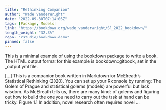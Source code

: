 ```yaml
---
title: "Rethinking Companion"
author: "Wade VanderWright"
date: "2022-09-30T07:14:06Z"
tags: [Package, Models]
link: "https://bookdown.org/wade_vanderwright/SR_2022_bookdown/"
length_weight: "32.3%"
repo: "rstudio/bookdown-demo"
pinned: false
---
```


<p>This is a minimal example of using the bookdown package to write a book.
The HTML output format for this example is bookdown::gitbook,
set in the _output.yml file.</p> [...] This is a companion book written in Markdown for McElreath’s Statistical Rethinking (2020). You can set up your R console by running: The Golem of Prague and statistical golems (models) are powerful but lack wisdom. As McElreath tells us, there are many kinds of golems and figuring out how to build the one you need to carry out the task at hand can be tricky. Figure 1.1 In addition, novel research often requires novel ...
